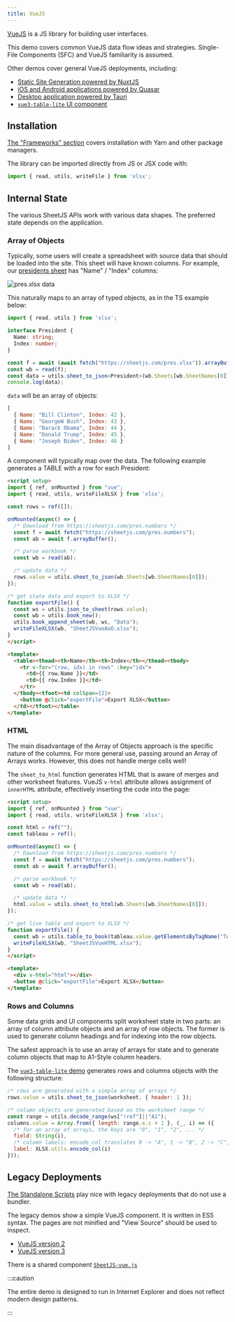 ```yaml
---
title: VueJS
---
```


[VueJS](https://vuejs.org/) is a JS library for building user interfaces.

This demo covers common VueJS data flow ideas and strategies.  Single-File
Components (SFC) and VueJS familiarity is assumed.

Other demos cover general VueJS deployments, including:

- [Static Site Generation powered by NuxtJS](./content#nuxtjs)
- [iOS and Android applications powered by Quasar](./mobile#quasar)
- [Desktop application powered by Tauri](./desktop#tauri)
- [`vue3-table-lite` UI component](./grid#vue3-table-lite)


## Installation

[The "Frameworks" section](../getting-started/installation/frameworks) covers
installation with Yarn and other package managers.

The library can be imported directly from JS or JSX code with:

```js
import { read, utils, writeFile } from 'xlsx';
```


## Internal State

The various SheetJS APIs work with various data shapes.  The preferred state
depends on the application.

### Array of Objects

Typically, some users will create a spreadsheet with source data that should be
loaded into the site.  This sheet will have known columns.  For example, our
[presidents sheet](https://sheetjs.com/pres.xlsx) has "Name" / "Index" columns:

![`pres.xlsx` data](pathname:///pres.png)

This naturally maps to an array of typed objects, as in the TS example below:

```ts
import { read, utils } from 'xlsx';

interface President {
  Name: string;
  Index: number;
}

const f = await (await fetch("https://sheetjs.com/pres.xlsx")).arrayBuffer();
const wb = read(f);
const data = utils.sheet_to_json<President>(wb.Sheets[wb.SheetNames[0]]);
console.log(data);
```

`data` will be an array of objects:

```js
[
  { Name: "Bill Clinton", Index: 42 },
  { Name: "GeorgeW Bush", Index: 43 },
  { Name: "Barack Obama", Index: 44 },
  { Name: "Donald Trump", Index: 45 },
  { Name: "Joseph Biden", Index: 46 }
]
```

A component will typically map over the data. The following example generates
a TABLE with a row for each President:

```html title="src/SheetJSVueAoO.vue"
<script setup>
import { ref, onMounted } from "vue";
import { read, utils, writeFileXLSX } from 'xlsx';

const rows = ref([]);

onMounted(async() => {
  /* Download from https://sheetjs.com/pres.numbers */
  const f = await fetch("https://sheetjs.com/pres.numbers");
  const ab = await f.arrayBuffer();

  /* parse workbook */
  const wb = read(ab);

  /* update data */
  rows.value = utils.sheet_to_json(wb.Sheets[wb.SheetNames[0]]);
});

/* get state data and export to XLSX */
function exportFile() {
  const ws = utils.json_to_sheet(rows.value);
  const wb = utils.book_new();
  utils.book_append_sheet(wb, ws, "Data");
  writeFileXLSX(wb, "SheetJSVueAoO.xlsx");
}
</script>

<template>
  <table><thead><th>Name</th><th>Index</th></thead><tbody>
    <tr v-for="(row, idx) in rows" :key="idx">
      <td>{{ row.Name }}</td>
      <td>{{ row.Index }}</td>
    </tr>
  </tbody><tfoot><td colSpan={2}>
    <button @click="exportFile">Export XLSX</button>
  </td></tfoot></table>
</template>
```

### HTML

The main disadvantage of the Array of Objects approach is the specific nature
of the columns.  For more general use, passing around an Array of Arrays works.
However, this does not handle merge cells well!

The `sheet_to_html` function generates HTML that is aware of merges and other
worksheet features.  VueJS `v-html` attribute allows assignment of `innerHTML`
attribute, effectively inserting the code into the page:

```html title="src/SheetJSVueHTML.vue"
<script setup>
import { ref, onMounted } from "vue";
import { read, utils, writeFileXLSX } from 'xlsx';

const html = ref("");
const tableau = ref();

onMounted(async() => {
  /* Download from https://sheetjs.com/pres.numbers */
  const f = await fetch("https://sheetjs.com/pres.numbers");
  const ab = await f.arrayBuffer();

  /* parse workbook */
  const wb = read(ab);

  /* update data */
  html.value = utils.sheet_to_html(wb.Sheets[wb.SheetNames[0]]);
});

/* get live table and export to XLSX */
function exportFile() {
  const wb = utils.table_to_book(tableau.value.getElementsByTagName("TABLE")[0])
  writeFileXLSX(wb, "SheetJSVueHTML.xlsx");
}
</script>

<template>
  <div v-html="html"></div>
  <button @click="exportFile">Export XLSX</button>
</template>
```

### Rows and Columns

Some data grids and UI components split worksheet state in two parts: an array
of column attribute objects and an array of row objects.  The former is used to
generate column headings and for indexing into the row objects.

The safest approach is to use an array of arrays for state and to generate
column objects that map to A1-Style column headers.

The [`vue3-table-lite` demo](./grid#rows-and-columns-bindings) generates rows
and columns objects with the following structure:

```js
/* rows are generated with a simple array of arrays */
rows.value = utils.sheet_to_json(worksheet, { header: 1 });

/* column objects are generated based on the worksheet range */
const range = utils.decode_range(ws["!ref"]||"A1");
columns.value = Array.from({ length: range.e.c + 1 }, (_, i) => ({
  /* for an array of arrays, the keys are "0", "1", "2", ... */
  field: String(i),
  /* column labels: encode_col translates 0 -> "A", 1 -> "B", 2 -> "C", ... */
  label: XLSX.utils.encode_col(i)
}));
```


## Legacy Deployments

[The Standalone Scripts](../getting-started/installation/standalone) play nice
with legacy deployments that do not use a bundler.

The legacy demos show a simple VueJS component.  It is written in ES5 syntax.
The pages are not minified and "View Source" should be used to inspect.

- [VueJS version 2](pathname:///vue/index2.html)
- [VueJS version 3](pathname:///vue/index3.html)

There is a shared component [`SheetJS-vue.js`](pathname:///vue/SheetJS-vue.js)

:::caution

The entire demo is designed to run in Internet Explorer and does not reflect
modern design patterns.

:::